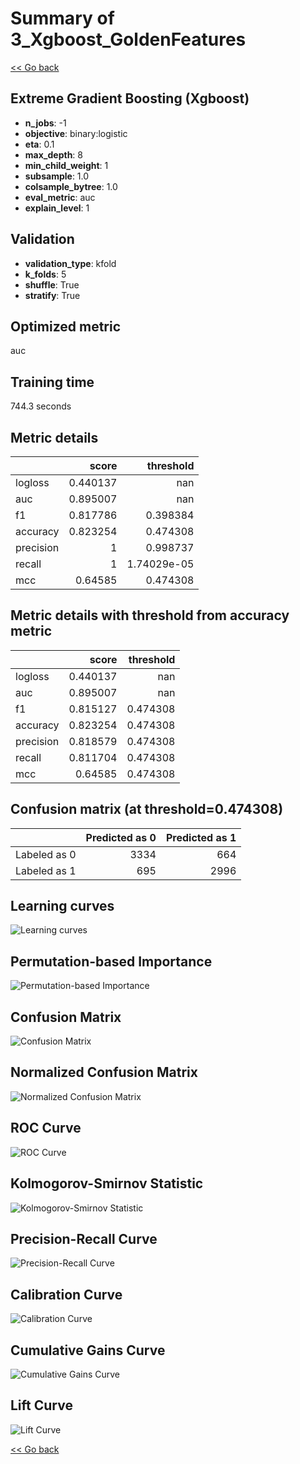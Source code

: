 # Summary of 3_Xgboost_GoldenFeatures

[<< Go back](../README.md)


## Extreme Gradient Boosting (Xgboost)
- **n_jobs**: -1
- **objective**: binary:logistic
- **eta**: 0.1
- **max_depth**: 8
- **min_child_weight**: 1
- **subsample**: 1.0
- **colsample_bytree**: 1.0
- **eval_metric**: auc
- **explain_level**: 1

## Validation
 - **validation_type**: kfold
 - **k_folds**: 5
 - **shuffle**: True
 - **stratify**: True

## Optimized metric
auc

## Training time

744.3 seconds

## Metric details
|           |    score |     threshold |
|:----------|---------:|--------------:|
| logloss   | 0.440137 | nan           |
| auc       | 0.895007 | nan           |
| f1        | 0.817786 |   0.398384    |
| accuracy  | 0.823254 |   0.474308    |
| precision | 1        |   0.998737    |
| recall    | 1        |   1.74029e-05 |
| mcc       | 0.64585  |   0.474308    |


## Metric details with threshold from accuracy metric
|           |    score |   threshold |
|:----------|---------:|------------:|
| logloss   | 0.440137 |  nan        |
| auc       | 0.895007 |  nan        |
| f1        | 0.815127 |    0.474308 |
| accuracy  | 0.823254 |    0.474308 |
| precision | 0.818579 |    0.474308 |
| recall    | 0.811704 |    0.474308 |
| mcc       | 0.64585  |    0.474308 |


## Confusion matrix (at threshold=0.474308)
|              |   Predicted as 0 |   Predicted as 1 |
|:-------------|-----------------:|-----------------:|
| Labeled as 0 |             3334 |              664 |
| Labeled as 1 |              695 |             2996 |

## Learning curves
![Learning curves](learning_curves.png)

## Permutation-based Importance
![Permutation-based Importance](permutation_importance.png)
## Confusion Matrix

![Confusion Matrix](confusion_matrix.png)


## Normalized Confusion Matrix

![Normalized Confusion Matrix](confusion_matrix_normalized.png)


## ROC Curve

![ROC Curve](roc_curve.png)


## Kolmogorov-Smirnov Statistic

![Kolmogorov-Smirnov Statistic](ks_statistic.png)


## Precision-Recall Curve

![Precision-Recall Curve](precision_recall_curve.png)


## Calibration Curve

![Calibration Curve](calibration_curve_curve.png)


## Cumulative Gains Curve

![Cumulative Gains Curve](cumulative_gains_curve.png)


## Lift Curve

![Lift Curve](lift_curve.png)



[<< Go back](../README.md)
